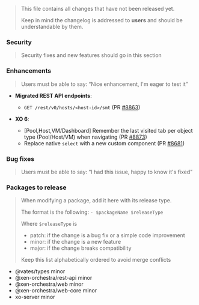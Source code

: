 > This file contains all changes that have not been released yet.
>
> Keep in mind the changelog is addressed to **users** and should be
> understandable by them.

### Security

> Security fixes and new features should go in this section

### Enhancements

> Users must be able to say: “Nice enhancement, I'm eager to test it”

- **Migrated REST API endpoints**:

  - `GET /rest/v0/hosts/<host-id>/smt` (PR [#8863](http://github.com/vatesfr/xen-orchestra/pull/8863))

- **XO 6**:
  - [Pool,Host,VM/Dashboard] Remember the last visited tab per object type (Pool/Host/VM) when navigating (PR [#8873](https://github.com/vatesfr/xen-orchestra/pull/8873))
  - Replace native `select` with a new custom component (PR [#8681](https://github.com/vatesfr/xen-orchestra/pull/8681))

### Bug fixes

> Users must be able to say: “I had this issue, happy to know it's fixed”

### Packages to release

> When modifying a package, add it here with its release type.
>
> The format is the following: `- $packageName $releaseType`
>
> Where `$releaseType` is
>
> - patch: if the change is a bug fix or a simple code improvement
> - minor: if the change is a new feature
> - major: if the change breaks compatibility
>
> Keep this list alphabetically ordered to avoid merge conflicts

<!--packages-start-->

- @vates/types minor
- @xen-orchestra/rest-api minor
- @xen-orchestra/web minor
- @xen-orchestra/web-core minor
- xo-server minor

<!--packages-end-->
